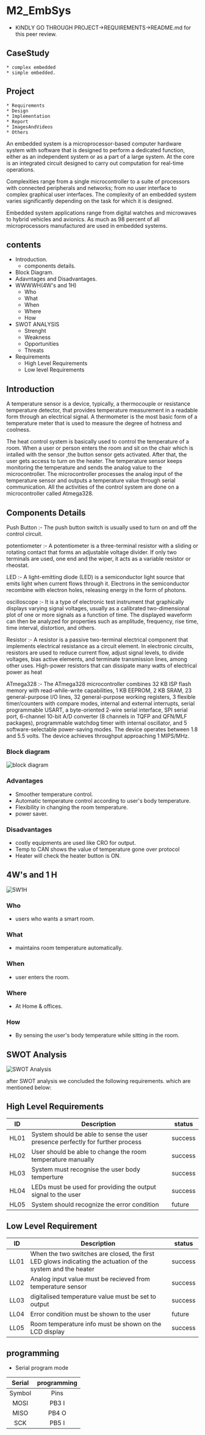 # M2_EmbSys

* KINDLY GO THROUGH PROJECT->REQUIREMENTS->README.md for this peer review. 

## CaseStudy

    * complex embedded
    * simple embedded.

## Project

    * Requirements 
    * Design
    * Implementation
    * Report
    * ImagesAndVideos
    * Others

An embedded system is a microprocessor-based computer hardware system with software that is designed to perform a dedicated function, either as an independent system or as a part of a large system. At the core is an integrated circuit designed to carry out computation for real-time operations.

Complexities range from a single microcontroller to a suite of processors with connected peripherals and networks; from no user interface to complex graphical user interfaces. 
The complexity of an embedded system varies significantly depending on the task for which it is designed.

Embedded system applications range from digital watches and microwaves to hybrid vehicles and avionics. 
As much as 98 percent of all microprocessors manufactured are used in embedded systems.

## contents
* Introduction.
   * components details.
* Block Diagram.
* Adavntages and Disadvantages.
* WWWWH(4W's and 1H)
    * Who
    * What
    * When
    * Where
    * How
* SWOT ANALYSIS
    * Strenght
    * Weakness
    * Opportunities
    * Threats
* Requirements
    * High Level Requirements 
    * Low level Requirements


## Introduction
A temperature sensor is a device, typically, a thermocouple or resistance temperature detector, that provides temperature measurement in a readable form through an electrical signal. A thermometer is the most basic form of a temperature meter that is used to measure the degree of hotness and coolness.

The heat control system is basically used to control the temperature of a room. When a user or person enters the room and sit on the chair which is intalled with the sensor ,the button sensor gets activated. After that, the user gets access to turn on the heater. The temperature sensor keeps monitoring the temperature and sends the analog value to the microcontroller. The microcontroller processes the analog input of the temperature sensor and outputs a temperature value through serial communication. All the activities of the control system are done on a microcontroller called Atmega328.

## Components Details
Push Button :- The push button switch is usually used to turn on and off the control circuit.

potentiometer :- A potentiometer is a three-terminal resistor with a sliding or rotating contact that forms an adjustable voltage divider. If only two terminals are used, one end and the wiper, it acts as a variable resistor or rheostat.

LED :- A light-emitting diode (LED) is a semiconductor light source that emits light when current flows through it. Electrons in the semiconductor recombine with electron holes, releasing energy in the form of photons.

oscilloscope :-  It is a type of electronic test instrument that graphically displays varying signal voltages, usually as a calibrated two-dimensional plot of one or more signals as a function of time. The displayed waveform can then be analyzed for properties such as amplitude, frequency, rise time, time interval, distortion, and others.

 Resistor :- A resistor is a passive two-terminal electrical component that implements electrical resistance as a circuit element. In electronic circuits, resistors are used to reduce current flow, adjust signal levels, to divide voltages, bias active elements, and terminate transmission lines, among other uses. High-power resistors that can dissipate many watts of electrical power as heat 

ATmega328 :- The ATmega328 microcontroller combines 32 KB ISP flash memory with read-while-write capabilities, 1 KB EEPROM, 2 KB SRAM, 23 general-purpose I/O lines, 32 general-purpose working registers, 3 flexible timer/counters with compare modes, internal and external interrupts, serial programmable USART, a byte-oriented 2-wire serial interface, SPI serial port, 6-channel 10-bit A/D converter (8 channels in TQFP and QFN/MLF packages), programmable watchdog timer with internal oscillator, and 5 software-selectable power-saving modes. The device operates between 1.8 and 5.5 volts. The device achieves throughput approaching 1 MIPS/MHz.

### Block diagram
![block diagram](https://user-images.githubusercontent.com/98813747/155710913-fd8eb1f6-e631-4a73-bd78-b0d202db8a72.png)

### Advantages
* Smoother temperature control.
* Automatic temperature control according to user's body temperature.
* Flexibility in changing the room temperature.
* power saver.

### Disadvantages
* costly equipments are used like CRO for output.
* Temp to CAN shows the value of temperature gone over protocol
* Heater will check the heater button is ON.

## 4W's and 1 H
![5W1H ](https://user-images.githubusercontent.com/98813747/155713466-6c8882f1-321a-404f-bf56-e03183f33dfa.png)

### Who
* users who wants a smart room.
### What
* maintains room temperature automatically.
### When
* user enters the room.
### Where
* At Home & offices.
### How
* By sensing the user's body temperature while sitting in the room.

## SWOT Analysis 
![SWOT Analysis](https://user-images.githubusercontent.com/98813747/155724546-93690147-3d81-450b-aed5-b0d58defbb9c.png)

after SWOT analysis we concluded the following requirements. which are mentioned below:

## High Level Requirements
| ID | Description | status |
| --- | --- | --- |
| HL01 | System should be able to sense the user presence perfectly for further process |  success |
| HL02 | User should be able to change the room temperature manually | success |
| HL03 | System must recognise the user body temperture| success |
| HL04 |  LEDs must be used for providing the output signal to the user | success |
| HL05 | System should recognize the error condition | future | 


## Low Level Requirement
| ID | Description | status |
| --- | --- | --- |
| LL01 | When the two switches are closed, the first LED glows indicating the actuation of the system and the heater | success | 
| LL02 | Analog input value must be recieved from temperature sensor| success | 
| LL03 | digitalised temperature value must be set to output | success |
| LL04 | Error condition must be shown to the user | future |
| LL05 | Room temperature info must be shown on the LCD display | success |

## programming
* Serial program mode

|Serial| programming|
|:--:|:------------------------------------------------------:|
|Symbol|	Pins|	I/O	Description|
|MOSI	|PB3	I	|Serial data in|
|MISO|	PB4	O | Serial Data out|
|SCK	|PB5	I	|Serial Clock|
